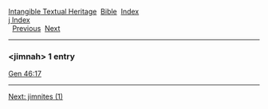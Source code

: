 [Intangible Textual Heritage](../../index)  [Bible](../index) 
[Index](index)   
[j Index](_j_)  
  [Previous](c06265)  [Next](c06267) 

------------------------------------------------------------------------

### &lt;jimnah&gt; 1 entry

[Gen 46:17](../kjv/gen046.htm#017)  

------------------------------------------------------------------------

[Next: jimnites (1)](c06267)
